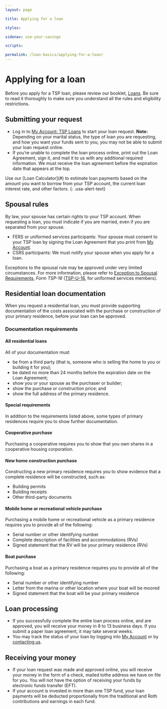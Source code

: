 ```yaml
---
layout: page

title: Applying for a loan

styles:

sidenav: use-your-savings

scripts:

permalink: /loan-basics/applying-for-a-loan/
---
```


# Applying for a loan
Before you apply for a TSP loan, please review our booklet, [Loans](#). Be sure to read it thoroughly to make sure you understand all the rules and eligibility restrictions.

## Submitting your request
+ Log in to [My Account: TSP Loans](https://www.tsp.gov/tsp/login.html) to start your loan request. **Note:** Depending on your marital status, the type of loan you are requesting, and how you want your funds sent to you, you may not be able to submit your loan request online.
+ If you’re unable to complete the loan process online, print out the Loan Agreement, sign it, and mail it to us with any additional required information. We must receive the loan agreement before the expiration date that appears at the top.
<div class="usa-alert usa-alert-info">
<div class="usa-alert-body" markdown="1">
Use our [Loan Calculator](#) to estimate loan payments based on the amount you want to borrow from your TSP account, the current loan interest rate, and other factors.
{: .usa-alert-text}
</div>
</div>

## Spousal rules
By law, your spouse has certain rights to your TSP account. When requesting a loan, you must indicate if you are married, even if you are separated from your spouse.
+ FERS or uniformed services participants: Your spouse must consent to your TSP loan by signing the Loan Agreement that you print from [My Account](https://www.tsp.gov/tsp/login.html).
+ CSRS participants: We must notify your spouse when you apply for a loan.

Exceptions to the spousal rule may be approved under very limited circumstances. For more information, please refer to [Exception to Spousal Requirements](#), _Form TSP-16_ ([TSP-U-16](#), for uniformed services members).

## Residential loan documentation
When you request a residential loan, you must provide supporting documentation of the costs associated with the purchase or construction of your primary residence, before your loan can be approved. 

### Documentation requirements
#### All residential loans

All of your documentation must
+ be from a third party (that is, someone who is selling the home to you or building it for you);
+ be dated no more than 24 months before the expiration date on the Loan Agreement;
+ show you or your spouse as the purchaser or builder;
+ show the purchase or construction price; and
+ show the full address of the primary residence.
#### Special requirements
In addition to the requirements listed above, some types of primary residences require you to show further documentation.
#### Cooperative purchase
Purchasing a cooperative requires you to show that you own shares in a cooperative housing corporation.
#### New home construction purchase
Constructing a new primary residence requires you to show evidence that a complete residence will be constructed, such as:
+ Building permits
+ Building receipts
+ Other third-party documents
#### Mobile home or recreational vehicle purchase
Purchasing a mobile home or recreational vehicle as a primary residence requires you to provide all of the following:
+ Serial number or other identifying number
+ Complete description of facilities and accommodations (RVs)
+ Signed statement that the RV will be your primary residence (RVs)
#### Boat purchase
Purchasing a boat as a primary residence requires you to provide all of the following:
+ Serial number or other identifying number
+ Letter from the marina or other location where your boat will be moored
+ Signed statement that the boat will be your primary residence
## Loan processing
+ If you successfully complete the entire loan process online, and are approved, you will receive your money in 8 to 13 business days. If you submit a paper loan agreement, it may take several weeks.
+ You may track the status of your loan by logging into [My Account](https://www.tsp.gov/tsp/login.html) or by [contacting us](#).
## Receiving your money

+ If your loan request was made and approved online, you will receive your money in the form of a check, mailed tothe address we have on file for you. You will not have the option of receiving your funds by electronic funds transfer (EFT).
+ If your account is invested in more than one TSP fund, your loan payments will be deducted proportionally from the traditional and Roth contributions and earnings in each fund.
